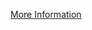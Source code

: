 [More Information](https://www.codestack.net/solidworks-api/getting-started/inter-process-communication/invoke-add-in-functions/via-add-in-object/)